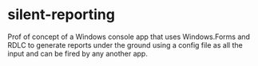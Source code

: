 # silent-reporting
Prof of concept of a Windows console app that uses Windows.Forms and RDLC to generate reports under the ground using a config file as all the input and can be fired by any another app.
